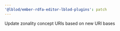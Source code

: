 ```yaml
---
'@lblod/ember-rdfa-editor-lblod-plugins': patch
---
```


Update zonality concept URIs based on new URI bases
